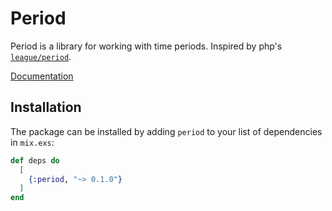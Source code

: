 # Period

Period is a library for working with time periods. Inspired by php's [`league/period`](http://period.thephpleague.com).

[Documentation](https://hexdocs.pm/period)

## Installation

The package can be installed by adding `period` to your list of dependencies 
in `mix.exs`:

```elixir
def deps do
  [
    {:period, "~> 0.1.0"}
  ]
end
```

